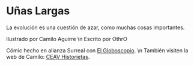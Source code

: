 Uñas Largas
===

La evolución es una cuestión de azar, como muchas cosas importantes.

Ilustrado por Camilo Aguirre \n
Escrito por OthrO

Cómic hecho en alianza Surreal con [El Globoscopio](http://www.elgloboscopio.com/). \n
También visiten la web de Camilo: [CEAV Historietas](http://ceavhistorietas.blogspot.com/).
